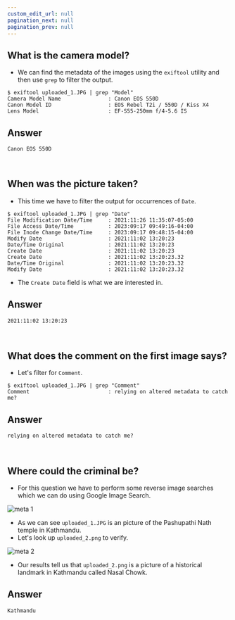 ```yaml
---
custom_edit_url: null
pagination_next: null
pagination_prev: null
---
```


## What is the camera model?
- We can find the metadata of the images using the `exiftool` utility and then use `grep` to filter the output.
```
$ exiftool uploaded_1.JPG | grep "Model"
Camera Model Name               : Canon EOS 550D
Canon Model ID                  : EOS Rebel T2i / 550D / Kiss X4
Lens Model                      : EF-S55-250mm f/4-5.6 IS
```
## Answer
```
Canon EOS 550D
```

&nbsp;

## When was the picture taken?
- This time we have to filter the output for occurrences of `Date`.
```
$ exiftool uploaded_1.JPG | grep "Date"
File Modification Date/Time     : 2021:11:26 11:35:07-05:00
File Access Date/Time           : 2023:09:17 09:49:16-04:00
File Inode Change Date/Time     : 2023:09:17 09:48:15-04:00
Modify Date                     : 2021:11:02 13:20:23
Date/Time Original              : 2021:11:02 13:20:23
Create Date                     : 2021:11:02 13:20:23
Create Date                     : 2021:11:02 13:20:23.32
Date/Time Original              : 2021:11:02 13:20:23.32
Modify Date                     : 2021:11:02 13:20:23.32
```
- The `Create Date` field is what we are interested in.
## Answer
```
2021:11:02 13:20:23
```

&nbsp;

## What does the comment on the first image says?
- Let's filter for `Comment`.
```
$ exiftool uploaded_1.JPG | grep "Comment"
Comment                         : relying on altered metadata to catch me?
```
## Answer
```
relying on altered metadata to catch me?
```

&nbsp;

## Where could the criminal be?
- For this question we have to perform some reverse image searches which we can do using Google Image Search.

![meta 1](https://github.com/Knign/Write-ups/assets/110326359/2ab066a5-efbf-4b95-b587-b3023a6df98f)

-  As we can see `uploaded_1.JPG` is an picture of the Pashupathi Nath temple in Kathmandu. 
- Let's look up `uploaded_2.png` to verify.

![meta 2](https://github.com/Knign/Write-ups/assets/110326359/cebd8bca-d0a2-489f-9ba5-517c22f176e7)

- Our results tell us that `uploaded_2.png` is a picture of a historical landmark in Kathmandu called Nasal Chowk.
## Answer
```
Kathmandu
```
